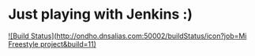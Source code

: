 Just playing with Jenkins :)
============================

[![Build Status](http://ondho.dnsalias.com:50002/buildStatus/icon?job=Mi Freestyle project&build=11)](http://ondho.dnsalias.com:50002/job/Mi%20Freestyle%20project/11/)
